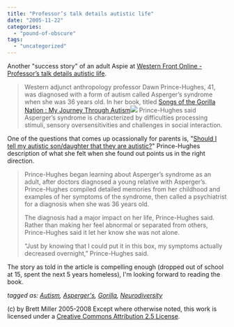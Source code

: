 ```yaml
---
title: "Professor’s talk details autistic life"
date: "2005-11-22"
categories: 
  - "pound-of-obscure"
tags: 
  - "uncategorized"
---
```


Another "success story" of an adult Aspie at [Western Front Online - Professor’s talk details autistic life](http://www.westernfrontonline.com/vnews/display.v/ART/2005/11/22/438376f05ce16).

> Western adjunct anthropology professor Dawn Prince-Hughes, 41, was diagnosed with a form of autism called Asperger’s syndrome when she was 36 years old. In her book, titled [Songs of the Gorilla Nation : My Journey Through Autism](http://www.amazon.com/exec/obidos/redirect?link_code=as2&path=ASIN/1400082153&tag=gbrettmiller-20&camp=1789&creative=9325)![](http://www.assoc-amazon.com/e/ir?t=gbrettmiller-20&l=as2&o=1&a=1400082153) Prince-Hughes said Asperger’s syndrome is characterized by difficulties processing stimuli, sensory oversensitivities and challenges in social interaction.

One of the questions that comes up ocassionally for parents is, "[Should I tell my autistic son/daughter that they are autistic?](http://29marbles.blogspot.com/2005/09/im-glad-im-not-autistic.html)" Prince-Hughes description of what she felt when she found out points us in the right direction.

> Prince-Hughes began learning about Asperger’s syndrome as an adult, after doctors diagnosed a young relative with Asperger’s. Prince-Hughes compiled detailed memories from her childhood and examples of her symptoms of the syndrome, then called a psychiatrist for a diagnosis when she was 36 years old.  
>   
> The diagnosis had a major impact on her life, Prince-Hughes said. Rather than making her feel abnormal or separated from others, Prince-Hughes said it let her know she was not alone.  
>   
> “Just by knowing that I could put it in this box, my symptoms actually decreased overnight,” Prince-Hughes said.

The story as told in the article is compelling enough (dropped out of school at 15, spent the next 5 years homeless), I'm looking forward to reading the book.  
  
  
_tagged as: [Autism](http://technorati.com/tag/autism), [Asperger's](http://technorati.com/tag/Asperger's), [Gorilla](http://technorati.com/tag/gorilla), [Neurodiversity](http://technorati.com/tag/neurodiversity)_

(c) by Brett Miller 2005-2008 Except where otherwise noted, this work is licensed under a [Creative Commons Attribution 2.5 License](http://creativecommons.org/licenses/by/2.5/).
